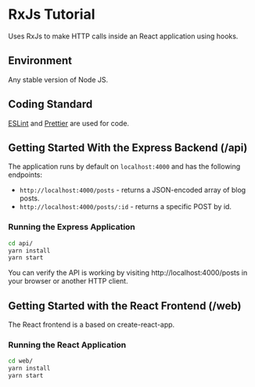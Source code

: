 RxJs Tutorial
=============
Uses RxJs to make HTTP calls inside an React application using hooks.

Environment
-----------
Any stable version of Node JS.

Coding Standard
---------------
[ESLint](https://eslint.org/) and [Prettier](https://prettier.io/) are used
for code.

Getting Started With the Express Backend (/api)
-----------------------------------------------
The application runs by default on `localhost:4000` and has the following
endpoints:

 - `http://localhost:4000/posts` - returns a JSON-encoded array of blog posts.
 - `http://localhost:4000/posts/:id` - returns a specific POST by id.

### Running the Express Application

```sh
cd api/
yarn install
yarn start
```

You can verify the API is working by visiting http://localhost:4000/posts in
your browser or another HTTP client.

Getting Started with the React Frontend (/web)
----------------------------------------------
The React frontend is a based on create-react-app.

### Running the React Application

```sh
cd web/
yarn install
yarn start
```
